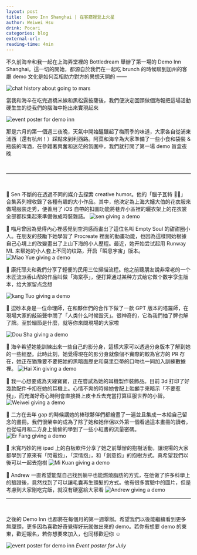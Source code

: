 ```yaml
---
layout: post
title:  Demo Inn Shanghai | 在客廳裡登上火星
author: Weiwei Hsu
drink: Pocari
categories: blog
external-url:
reading-time: 4min
---
```


不久前海辛和我一起在上海弄堂裡的 Bottledream 舉辦了第一場的 Demo Inn Shanghai。這一切的開始，都源自於我們在一起吃 brunch 的時候聊到加州的客廳 demo 文化是如何互相助力對方的異想天開的 ——

![chat history about going to mars]({{site.baseurl}}/assets/images/di_chat.png)

當我和海辛在吃完過橋米線和黑松露披薩後，我們便決定回頭做個海報把這場活動硬生生的從我們的腦海中拖出來實現起來

![event poster for demo inn]({{site.baseurl}}/assets/images/di_june_poster.png)

那是六月的第一個週三夜晚，天氣中開始醞釀起了梅雨季的味道，大家各自從浦東浦西（還有杭州！）踩點來到利西路。阿菜和海辛為大家準備了一些小食和袋裝 & 瓶裝的啤酒，在參雜著興奮和迷茫的氛圍中，我們就打開了第一場 demo 盲盒夜晚

<br>

---

<br>


🔸 Sen 不斷的在透過不同的媒介去探索 creative humor。他的「腦子瓦特 🧠💨」合集系列裡收錄了各種有趣的大小作品。其中，他決定為上海大嬸大伯的花衣服來做場服裝走秀，便善用了 iOS 自帶的扣圖功能將巷弄小區裡的曬衣架上的花衣裳全部都採集起來準備做成時裝雜誌。
![sen giving a demo]({{site.baseurl}}/assets/images/di_sen.png)

🔸 喵月曾因為覺得內心裡感覺到空洞感而畫出了這位名叫 Empty Soul 的甜甜圈小人。在朋友的鼓勵下她學習了 Procreate 裡面的動畫功能，也因為這樣開始根據自己心境上的改變畫出了上山下海的小人歷程。最近，她开始尝试起用 Runway ML 来帮她的小人套上不同的纹路，开启「瞬息宇宙」版本。
![Miao Yue giving a demo]({{site.baseurl}}/assets/images/di_miaoyue.png)

🔸 康托耶夫和我們分享了輕便的民用三位掃描流程。他之前聽朋友說非常老的一个木匠流派香山帮的作品叫做「海棠亭」，便打算通过某种方式给它做个数字孪生版本，给大家留点念想

![kang Tuo giving a demo]({{site.baseurl}}/assets/images/di_scan.png)

🔸 逗砂本身是一位命理師，在和夥伴們的合作下做了一款 GPT 版本的塔羅師，在現場大家的敲碗聲中問了「人类什么时候毁灭」。很神奇的，它為我們抽了牌也解了牌。至於細節是什麼，就等你來問現場的大家啦

![Dou Sha giving a demo]({{site.baseurl}}/assets/images/di_dousha.png)

🔸 海辛希望她能訓練出來一些自己的影分身，這樣大家可以透過分身版本了解到她的一些經歷。此時此刻，她覺得現在的影分身就像個不實際的較為官方的 PR 存在，她正在猶豫要不要把她的黑暗面歷史和莫里亞蒂的口吻也一同加入訓練數據裡。
![Hai Xin giving a demo]({{site.baseurl}}/assets/images/di_haixin.png)

🔸 我一心想要成為天線寶寶，正在嘗試為她的耳機製作裝飾品。目前 3d 打印了好幾款配件卡扣在她的耳機上。心情不爽的時候她會配上骷顱手來暗示「不要惹我」，而充滿好奇心時則會直接掛上皮卡丘去充當打算征服世界的小智。
![Weiwei giving a demo]({{site.baseurl}}/assets/images/di_weiwei.png)

<!--🔸 開朗頂著一頭橘髮，幫助我們成功實現「希望有人帶植物來」的願望。他帶了一盆他自己種植的矮脚向日葵來跟我們分享了許多種植中的趣事。當大家都聽的津津有味時，他來了一句「當這個種子真的發芽的時候我的想法是欸原來種子有生命！！」讓大家都笑出了聲音。-->

🔸 二方在去年 gap 的時候講她的棒球夥伴們都繪畫了一遍並且集成一本給自己留念的畫冊。我們很榮幸的成為了除了她和她伴侶以外第一個看過這本畫冊的讀者，也從喵月和二方身上偷偷的學到了一些小紅書的流量密碼。
![Er Fang giving a demo]({{site.baseurl}}/assets/images/di_erfang.png)

🔸 米寬巧妙的用 ipad 上的白板軟件分享了她之前舉辦的抱樹活動，讓現場的大家都學到了原來有「閃電抱」，「深情抱」，和「創意抱」的抱樹方式。真希望我們以後可以一起去抱樹
![Mi Kuan giving a demo]({{site.baseurl}}/assets/images/di_mikuan.png)

🔸 Andrew 一直希望能幫自己找到躺平也能燃燒脂肪的方式，在他做了許多科學上的驗證後，竟然找到了可以讓毛囊再生頭髮的方式。他有很多實驗中的圖片，但是考慮到大家剛吃完飯，就沒有硬塞給大家看
![Andrew giving a demo]({{site.baseurl}}/assets/images/di_andrew.png)

---

<br>

之後的 Demo Inn 也都將在每個月的第一週舉辦。希望我們以後能繼續看到更多無厘頭，更多因為喜歡好奇覺得好玩就做出來的 demo。若你有想要 demo 的東東，歡迎報名，若你想要來加入，也同樣歡迎你 ☺️

![event poster for demo inn]({{site.baseurl}}/assets/images/di_july_poster.jpg)
*Event poster for July*
